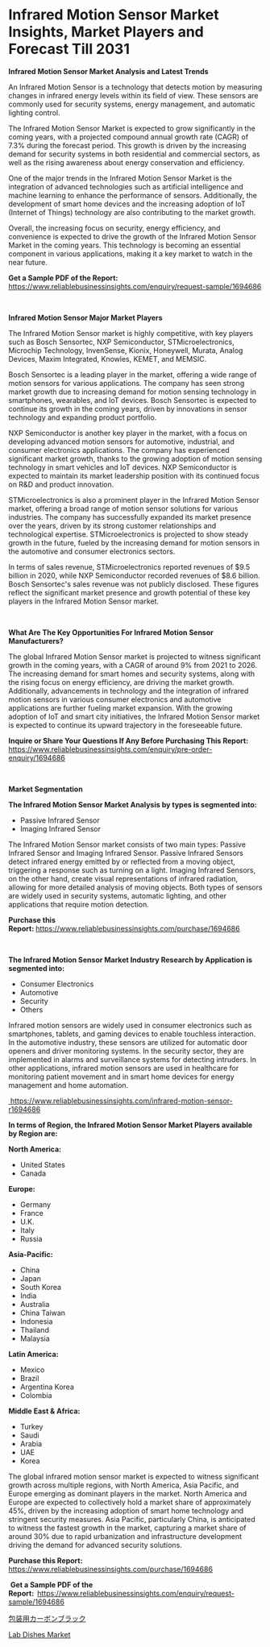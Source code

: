 <p><h1>Infrared Motion Sensor Market Insights, Market Players and Forecast Till 2031</h1></p><p><strong>Infrared Motion Sensor Market Analysis and Latest Trends</strong></p>
<p><p>An Infrared Motion Sensor is a technology that detects motion by measuring changes in infrared energy levels within its field of view. These sensors are commonly used for security systems, energy management, and automatic lighting control.</p><p>The Infrared Motion Sensor Market is expected to grow significantly in the coming years, with a projected compound annual growth rate (CAGR) of 7.3% during the forecast period. This growth is driven by the increasing demand for security systems in both residential and commercial sectors, as well as the rising awareness about energy conservation and efficiency.</p><p>One of the major trends in the Infrared Motion Sensor Market is the integration of advanced technologies such as artificial intelligence and machine learning to enhance the performance of sensors. Additionally, the development of smart home devices and the increasing adoption of IoT (Internet of Things) technology are also contributing to the market growth.</p><p>Overall, the increasing focus on security, energy efficiency, and convenience is expected to drive the growth of the Infrared Motion Sensor Market in the coming years. This technology is becoming an essential component in various applications, making it a key market to watch in the near future.</p></p>
<p><strong>Get a Sample PDF of the Report:&nbsp;</strong> <a href="https://www.reliablebusinessinsights.com/enquiry/request-sample/1694686">https://www.reliablebusinessinsights.com/enquiry/request-sample/1694686</a></p>
<p>&nbsp;</p>
<p><strong>Infrared Motion Sensor Major Market Players</strong></p>
<p><p>The Infrared Motion Sensor market is highly competitive, with key players such as Bosch Sensortec, NXP Semiconductor, STMicroelectronics, Microchip Technology, InvenSense, Kionix, Honeywell, Murata, Analog Devices, Maxim Integrated, Knowles, KEMET, and MEMSIC.</p><p>Bosch Sensortec is a leading player in the market, offering a wide range of motion sensors for various applications. The company has seen strong market growth due to increasing demand for motion sensing technology in smartphones, wearables, and IoT devices. Bosch Sensortec is expected to continue its growth in the coming years, driven by innovations in sensor technology and expanding product portfolio.</p><p>NXP Semiconductor is another key player in the market, with a focus on developing advanced motion sensors for automotive, industrial, and consumer electronics applications. The company has experienced significant market growth, thanks to the growing adoption of motion sensing technology in smart vehicles and IoT devices. NXP Semiconductor is expected to maintain its market leadership position with its continued focus on R&D and product innovation.</p><p>STMicroelectronics is also a prominent player in the Infrared Motion Sensor market, offering a broad range of motion sensor solutions for various industries. The company has successfully expanded its market presence over the years, driven by its strong customer relationships and technological expertise. STMicroelectronics is projected to show steady growth in the future, fueled by the increasing demand for motion sensors in the automotive and consumer electronics sectors.</p><p>In terms of sales revenue, STMicroelectronics reported revenues of $9.5 billion in 2020, while NXP Semiconductor recorded revenues of $8.6 billion. Bosch Sensortec's sales revenue was not publicly disclosed. These figures reflect the significant market presence and growth potential of these key players in the Infrared Motion Sensor market.</p></p>
<p>&nbsp;</p>
<p><strong>What Are The Key Opportunities For Infrared Motion Sensor Manufacturers?</strong></p>
<p><p>The global Infrared Motion Sensor market is projected to witness significant growth in the coming years, with a CAGR of around 9% from 2021 to 2026. The increasing demand for smart homes and security systems, along with the rising focus on energy efficiency, are driving the market growth. Additionally, advancements in technology and the integration of infrared motion sensors in various consumer electronics and automotive applications are further fueling market expansion. With the growing adoption of IoT and smart city initiatives, the Infrared Motion Sensor market is expected to continue its upward trajectory in the foreseeable future.</p></p>
<p><strong>Inquire or Share Your Questions If Any Before Purchasing This Report:</strong> <a href="https://www.reliablebusinessinsights.com/enquiry/pre-order-enquiry/1694686">https://www.reliablebusinessinsights.com/enquiry/pre-order-enquiry/1694686</a></p>
<p>&nbsp;</p>
<p><strong>Market Segmentation</strong></p>
<p><strong>The Infrared Motion Sensor Market Analysis by types is segmented into:</strong></p>
<p><ul><li>Passive Infrared Sensor</li><li>Imaging Infrared Sensor</li></ul></p>
<p><p>The Infrared Motion Sensor market consists of two main types: Passive Infrared Sensor and Imaging Infrared Sensor. Passive Infrared Sensors detect infrared energy emitted by or reflected from a moving object, triggering a response such as turning on a light. Imaging Infrared Sensors, on the other hand, create visual representations of infrared radiation, allowing for more detailed analysis of moving objects. Both types of sensors are widely used in security systems, automatic lighting, and other applications that require motion detection.</p></p>
<p><strong>Purchase this Report:&nbsp;</strong><a href="https://www.reliablebusinessinsights.com/purchase/1694686">https://www.reliablebusinessinsights.com/purchase/1694686</a></p>
<p>&nbsp;</p>
<p><strong>The Infrared Motion Sensor Market Industry Research by Application is segmented into:</strong></p>
<p><ul><li>Consumer Electronics</li><li>Automotive</li><li>Security</li><li>Others</li></ul></p>
<p><p>Infrared motion sensors are widely used in consumer electronics such as smartphones, tablets, and gaming devices to enable touchless interaction. In the automotive industry, these sensors are utilized for automatic door openers and driver monitoring systems. In the security sector, they are implemented in alarms and surveillance systems for detecting intruders. In other applications, infrared motion sensors are used in healthcare for monitoring patient movement and in smart home devices for energy management and home automation.</p></p>
<p><a href="https://www.reliablebusinessinsights.com/infrared-motion-sensor-r1694686">&nbsp;https://www.reliablebusinessinsights.com/infrared-motion-sensor-r1694686</a></p>
<p><strong>In terms of Region, the Infrared Motion Sensor Market Players available by Region are:</strong></p>
<p>
    <p> <strong> North America: </strong>
        <ul>
            <li>United States</li>
            <li>Canada</li>
        </ul>
        </p> 
    <p> <strong> Europe: </strong>
        <ul>
            <li>Germany</li>
            <li>France</li>
            <li>U.K.</li>
            <li>Italy</li>
            <li>Russia</li>
        </ul>
        </p> 
    <p> <strong> Asia-Pacific: </strong>
        <ul>
            <li>China</li>
            <li>Japan</li>
            <li>South Korea</li>
            <li>India</li>
            <li>Australia</li>
            <li>China Taiwan</li>
            <li>Indonesia</li>
            <li>Thailand</li>
            <li>Malaysia</li>
        </ul>
        </p> 
    <p> <strong> Latin America: </strong>
        <ul>
            <li>Mexico</li>
            <li>Brazil</li>
            <li>Argentina Korea</li>
            <li>Colombia</li>
        </ul>
        </p> 
    <p> <strong> Middle East & Africa: </strong>
        <ul>
            <li>Turkey</li>
            <li>Saudi</li>
            <li>Arabia</li>
            <li>UAE</li>
            <li>Korea</li>
        </ul>
    </p>
    </p>
<p><p>The global infrared motion sensor market is expected to witness significant growth across multiple regions, with North America, Asia Pacific, and Europe emerging as dominant players in the market. North America and Europe are expected to collectively hold a market share of approximately 45%, driven by the increasing adoption of smart home technology and stringent security measures. Asia Pacific, particularly China, is anticipated to witness the fastest growth in the market, capturing a market share of around 30% due to rapid urbanization and infrastructure development driving the demand for advanced security solutions.</p></p>
<p><strong>Purchase this Report: </strong><a href="https://www.reliablebusinessinsights.com/purchase/1694686">https://www.reliablebusinessinsights.com/purchase/1694686</a></p>
<p>&nbsp;<strong>Get a Sample PDF of the Report:&nbsp;&nbsp;</strong><a href="https://www.reliablebusinessinsights.com/enquiry/request-sample/1694686">https://www.reliablebusinessinsights.com/enquiry/request-sample/1694686</a></p>
<p><strong></strong></p>
<p><p><a href="https://github.com/pepo3k/Market-Research-Report-List-3/blob/main/885105231729.md">包装用カーボンブラック</a></p><p><a href="https://github.com/nandosuryapratama/Market-Research-Report-List-1/blob/main/lab-dishes-market.md">Lab Dishes Market</a></p></p>